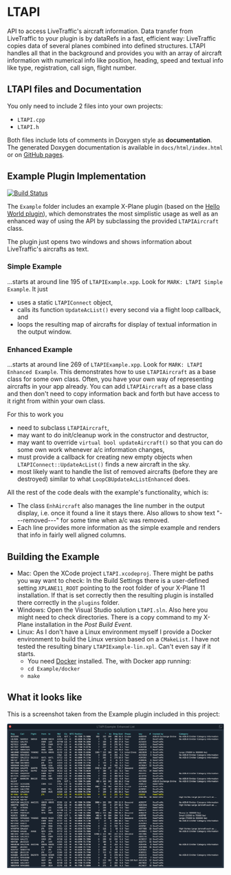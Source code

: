# LTAPI

API to access LiveTraffic's aircraft information.
Data transfer from LiveTraffic to your plugin is by dataRefs in a fast, efficient way: LiveTraffic copies data of several planes combined into defined structures. LTAPI handles all that in the background and provides you with an array of aircraft information with numerical info like position, heading, speed and textual info like type, registration, call sign, flight number.

## LTAPI files and Documentation

You only need to include 2 files into your own projects:

- `LTAPI.cpp`
- `LTAPI.h`

Both files include lots of comments in Doxygen style as **documentation**. The generated Doxygen documentation is available in `docs/html/index.html` or on
[GitHub pages](https://twinfan.github.io/LTAPI/html/index.html).

## Example Plugin Implementation

[![Build Status](https://travis-ci.com/TwinFan/LTAPI.svg?branch=master)](https://travis-ci.com/TwinFan/LTAPI)

The `Example` folder includes an example X-Plane plugin (based on the [Hello World plugin](https://developer.x-plane.com/code-sample/hello-world-sdk-3/)), which demonstrates the most simplistic usage as well as an enhanced way of using the API by subclassing the provided `LTAPIAircraft` class.

The plugin just opens two windows and shows information about LiveTraffic's aircrafts as text.

### Simple Example

...starts at around line 195 of `LTAPIExample.xpp`. Look for `MARK: LTAPI Simple Example`. It just

- uses a static `LTAPIConnect` object,
- calls its function `UpdateAcList()` every second via a flight loop callback, and
- loops the resulting map of aircrafts for display of textual information in the output window.

### Enhanced Example

...starts at around line 269 of `LTAPIExample.xpp`. Look for `MARK: LTAPI Enhanced Example`. This demonstrates how to use `LTAPIAircraft` as a base class for some own class. Often, you have your own way of representing aircrafts in your app already. You can add `LTAPIAircraft` as a base class and then don't need to copy information back and forth but have access to it right from within your own class.

For this to work you

- need to subclass `LTAPIAircraft`,
- may want to do init/cleanup work in the constructor and destructor,
- may want to override `virtual bool updateAircraft()` so that you can do some own work whenever a/c information changes,
- must provide a callback for creating new empty objects when `LTAPIConnect::UpdateAcList()` finds a new aircraft in the sky.
- most likely want to handle the list of removed aircrafts (before they are destroyed) similar to what `LoopCBUpdateAcListEnhanced` does.

All the rest of the code deals with the example's functionality, which is:

- The class `EnhAircraft` also manages the line number in the output display, i.e. once it found a line it stays there. Also allows to show text "---removed---" for some time when a/c was removed.
- Each line provides more information as the simple example and renders that info in fairly well aligned columns.

## Building the Example

- Mac: Open the XCode project `LTAPI.xcodeproj`. There might be paths you way want to check: In the Build Settings there is a user-defined setting `XPLANE11_ROOT` pointing to the root folder of your X-Plane 11 installation. If that is set correctly then the resulting plugin is installed there correctly in the `plugins` folder.
- Windows: Open the Visual Studio solution `LTAPI.sln`. Also here you might need to check directories. There is a copy command to my X-Plane installation in the _Post Build Event_.
- Linux: As I don't have a Linux environment myself I provide a Docker environment to build the Linux version based on a `CMakeList`. I have not tested the resulting binary `LTAPIExample-lin.xpl`. Can't even say if it starts.
  - You need [Docker](https://www.docker.com/get-started) installed. The, with Docker app running:
  - `cd Example/docker`
  - `make`

## What it looks like

This is a screenshot taken from the Example plugin included in this project:

![LTAPI Example Screenshot](Example/LTAPIExample.png)
